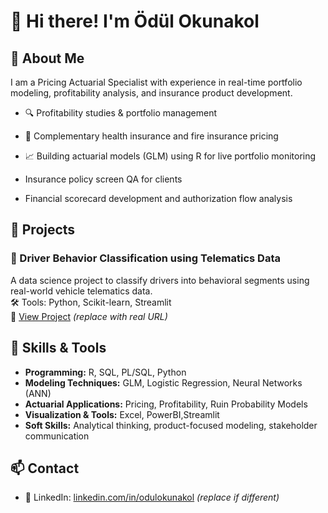# 👋 Hi there! I'm Ödül Okunakol
## 🧾 About Me

I am a Pricing Actuarial Specialist with experience in real-time portfolio modeling, profitability analysis, and insurance product development.  

- 🔍 Profitability studies & portfolio management  
- 🏥 Complementary health insurance and fire insurance pricing  
- 📈 Building actuarial models (GLM) using R for live portfolio monitoring

- Insurance policy screen QA for clients 
- Financial scorecard development and authorization flow analysis

## 💼 Projects

### 🚙 Driver Behavior Classification using Telematics Data  
A data science project to classify drivers into behavioral segments using real-world vehicle telematics data.  
🛠 Tools: Python, Scikit-learn, Streamlit  
🔗 [View Project](https://github.com/odulokunakol/driver-behavior-classification) *(replace with real URL)*

## 🧠 Skills & Tools

- **Programming:** R, SQL, PL/SQL, Python  
- **Modeling Techniques:** GLM, Logistic Regression, Neural Networks (ANN)  
- **Actuarial Applications:** Pricing, Profitability, Ruin Probability Models  
- **Visualization & Tools:** Excel, PowerBI,Streamlit  
- **Soft Skills:** Analytical thinking, product-focused modeling, stakeholder communication

## 📫 Contact
- 💼 LinkedIn: [linkedin.com/in/odulokunakol](https://www.linkedin.com/in/%C3%B6d%C3%BCl-okunakol/) *(replace if different)*  
  
